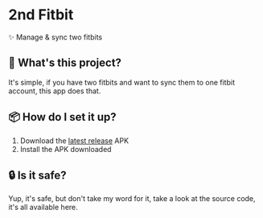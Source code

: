 # 2nd Fitbit

✨ Manage &amp; sync two fitbits

## 🤔 What's this project?

It's simple, if you have two fitbits and want to sync them to one fitbit account, this app does that.

## 📦 How do I set it up?

1. Download the [latest release][1] APK
2. Install the APK downloaded

## 🔒 Is it safe?

Yup, it's safe, but don't take my word for it, take a look at the source code, it's all available here.

[1]: https://github.com/Turtlepaw/2nd-fitbit/releases/latest
